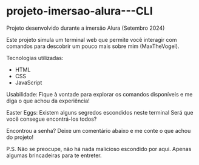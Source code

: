 # projeto-imersao-alura---CLI
Projeto desenvolvido durante a imersão Alura (Setembro 2024)

Este projeto simula um terminal web que permite você interagir com comandos para descobrir um pouco mais sobre mim (MaxTheVogel).

Tecnologias utilizadas:
- HTML
- CSS
- JavaScript

Usabilidade:
Fique à vontade para explorar os comandos disponíveis e me diga o que achou da experiência!

Easter Eggs:
Existem alguns segredos escondidos neste terminal  Será que você consegue encontrá-los todos?

Encontrou a senha?
Deixe um comentário abaixo e me conte o que achou do projeto!

P.S. Não se preocupe, não há nada malicioso escondido por aqui. Apenas algumas brincadeiras para te entreter.
